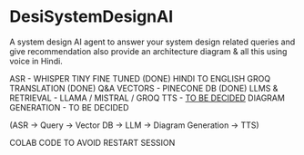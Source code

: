 # DesiSystemDesignAI

A system design AI agent to answer your system design related queries and give recommendation also provide an architecture diagram & all this using voice in Hindi. 


ASR - WHISPER TINY FINE TUNED (DONE)
HINDI TO ENGLISH GROQ TRANSLATION (DONE)
Q&A VECTORS - PINECONE DB (DONE)
LLMS & RETRIEVAL - LLAMA / MISTRAL / GROQ
TTS - [TO BE DECIDED](https://colab.research.google.com/drive/1i7I5pzBcU3WDFarDnzweIj4-sVVoIUFJ)
DIAGRAM GENERATION - TO BE DECIDED


(ASR → Query → Vector DB → LLM → Diagram Generation → TTS)


COLAB CODE TO AVOID RESTART SESSION
<!-- function ConnectButton(){
    console.log("Connect pushed");
    document.querySelector("#top-toolbar > colab-connect-button").shadowRoot.querySelector("#connect").click()
}
setInterval(ConnectButton, 60000); -->


<!-- from transformers import pipeline
import torchaudio

# Load your Whisper Hindi fine-tuned model
pipe = pipeline("automatic-speech-recognition", model="yungcodedev/whisper-small-hi")

# Load the audio file
file_path = "download.wav"
waveform, sample_rate = torchaudio.load(file_path)

# Stereo to mono
if waveform.shape[0] > 1:
    waveform = waveform.mean(dim=0)

# Resample if needed
if sample_rate != 16000:
    waveform = torchaudio.functional.resample(waveform, sample_rate, 16000)
    sample_rate = 16000

# Run ASR with correct input format
result = pipe({
    "array": waveform.squeeze().numpy(),
    "sampling_rate": sample_rate
})
print("🗣️ Transcription:", result["text"]) -->



<!-- User Input (Speech in Hindi):

The user speaks in Hindi to query the system.

Example: "लोड बैलेंसर क्या है?"

ASR (Whisper):

Convert the speech to Hindi text: "लोड बैलेंसर क्या है?"

Translation (Hindi to English):

Translate the Hindi query to English: "What is a load balancer?"

Pinecone Query:

Embed the translated query and query Pinecone for relevant documents or answers.

Answer Generation (LLM):

Generate a detailed response about load balancers using Gemini or Groq.

Translation (English to Hindi):

Translate the generated answer back to Hindi: "लोड बैलेंसर एक उपकरण है जो ट्रैफिक को वितरित करके उच्च उपलब्धता सुनिश्चित करता है।"

TTS (Text-to-Speech):

Convert the final Hindi text to speech and deliver the answer audibly.

Mermaid Diagram:

Optionally, generate a Mermaid diagram if the query requires a system design explanation with a visual representation. -->